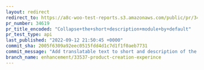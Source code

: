```yaml
---
layout: redirect
redirect_to: https://a8c-woo-test-reports.s3.amazonaws.com/public/pr/34619/api/index.html
pr_number: 34619
pr_title_encoded: "Collapse+the+short+description+module+by+default"
pr_test_type: api
last_published: "2022-09-12 21:50:45 +0000"
commit_sha: 2005f6309a92eec0515fdd4d1c7d1f1f0aeb7731
commit_message: "Add translatable text to short and description of the product"
branch_name: enhancement/33537-product-creation-experince
---
```

